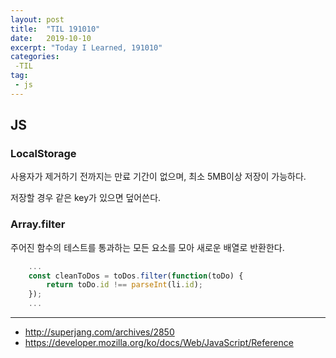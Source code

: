 ```yaml
---
layout: post
title:  "TIL 191010"
date:   2019-10-10
excerpt: "Today I Learned, 191010"
categories: 
 -TIL
tag:
 - js
---
```


## JS

### LocalStorage
사용자가 제거하기 전까지는 만료 기간이 없으며, 최소 5MB이상 저장이 가능하다.

저장할 경우 같은 key가 있으면 덮어쓴다.

### Array.filter

주어진 함수의 테스트를 통과하는 모든 요소를 모아 새로운 배열로 반환한다.

```javaScript
    ...
    const cleanToDos = toDos.filter(function(toDo) {
        return toDo.id !== parseInt(li.id);
    });
    ...
```

------------
* http://superjang.com/archives/2850
* https://developer.mozilla.org/ko/docs/Web/JavaScript/Reference